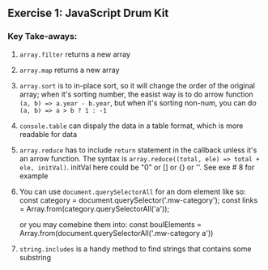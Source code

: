 ## Exercise 1: JavaScript Drum Kit

### Key Take-aways:

1. `array.filter` returns a new array
2. `array.map` returns a new array
3. `array.sort` is to in-place sort, so it will change the order of the original array; when it's sorting number, the easist way is to do arrow function `(a, b) => a.year - b.year`, but when it's sorting non-num, you can do `(a, b) => a > b ? 1 : -1`
4. `console.table` can dispaly the data in a table format, which is more readable for data
5. `array.reduce` has to include `return` statement in the callback unless it's an arrow function. The syntax is `array.reduce((total, ele) => total + ele, initVal)`. initVal here could be "0" or [] or {} or ''. See exe # 8 for example
6. You can use `document.querySelectorAll` for an dom element like so: 
    const category = document.querySelector('.mw-category');
    const links = Array.from(category.querySelectorAll('a'));

    or you may comebine them into: 
        const boulElements = Array.from(document.querySelectorAll('.mw-category a'))
7. `string.includes` is a handy method to find strings that contains some substring